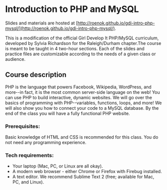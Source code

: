 # Introduction to PHP and MySQL

Slides and materials are hosted at [http://roenok.github.io/gdi-intro-php-mysql/](http://roenok.github.io/gdi-intro-php-mysql/).

This is a modification of the official Girl Develop It PHP/MySQL curriculum, developed by Sylvia Richardson for the Raleigh/Durham chapter.The course is meant to be taught in 4 two-hour sections. Each of the slides and practice files are customizable according to the needs of a given class or audience.

## Course description

PHP is the language that powers Facebook, Wikipedia, WordPress, and more--in fact, it is the most common server-side language on the web! You can use PHP to build interactive, dynamic websites. We will go over the basics of programming with PHP--variables, functions, loops, and more! We will also show you how to connect your code to a MySQL database. By the end of the class you will have a fully functional PHP website.

### Prerequisites:

Basic knowledge of HTML and CSS is recommended for this class. You do not need any programming experience.

### Tech requirements:

 - Your laptop (Mac, PC, or Linux are all okay).
 - A modern web browser - either Chrome or Firefox with Firebug installed.
 - A text editor. We recommend Sublime Text 2 (free; available for Mac, PC, and Linux).
